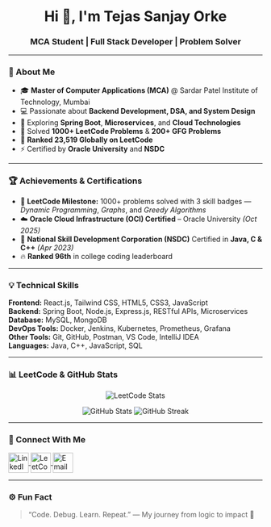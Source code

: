 <h1 align="center">Hi 👋, I'm Tejas Sanjay Orke</h1>
<h3 align="center">MCA Student | Full Stack Developer | Problem Solver</h3>

---

### 🧠 About Me
- 🎓 **Master of Computer Applications (MCA)** @ Sardar Patel Institute of Technology, Mumbai  
- 💻 Passionate about **Backend Development, DSA, and System Design**  
- 🚀 Exploring **Spring Boot**, **Microservices**, and **Cloud Technologies**  
- 🧩 Solved **1000+ LeetCode Problems** & **200+ GFG Problems**  
- 🥇 **Ranked 23,519 Globally on LeetCode**  
- ⚡ Certified by **Oracle University** and **NSDC**  

---

### 🏆 Achievements & Certifications
- 🏅 **LeetCode Milestone:** 1000+ problems solved with 3 skill badges — *Dynamic Programming*, *Graphs*, and *Greedy Algorithms*  
- ☁️ **Oracle Cloud Infrastructure (OCI) Certified** – Oracle University *(Oct 2025)*  
- 💼 **National Skill Development Corporation (NSDC)** Certified in **Java, C & C++** *(Apr 2023)*  
- 🔥 **Ranked 96th** in college coding leaderboard  

---

### 💡 Technical Skills

**Frontend:** React.js, Tailwind CSS, HTML5, CSS3, JavaScript  
**Backend:** Spring Boot, Node.js, Express.js, RESTful APIs, Microservices  
**Database:** MySQL, MongoDB  
**DevOps Tools:** Docker, Jenkins, Kubernetes, Prometheus, Grafana  
**Other Tools:** Git, GitHub, Postman, VS Code, IntelliJ IDEA  
**Languages:** Java, C++, JavaScript, SQL  

---

### 📊 LeetCode & GitHub Stats

<p align="center">
  <img src="https://leetcard.jacoblin.cool/tejasorke?theme=dark&ext=heatmap" alt="LeetCode Stats" />
</p>

<p align="center">
  <img src="https://github-readme-stats.vercel.app/api?username=TejasOrke&show_icons=true&theme=tokyonight" alt="GitHub Stats" />
  <img src="https://github-readme-streak-stats.herokuapp.com/?user=TejasOrke&theme=tokyonight" alt="GitHub Streak" />
</p>

---

### 💬 Connect With Me
<p align="left">
<a href="https://www.linkedin.com/in/tejas-orke" target="_blank">
  <img align="center" src="https://skillicons.dev/icons?i=linkedin" alt="LinkedIn" height="40" />
</a>
<a href="https://leetcode.com/tejasorke" target="_blank">
  <img align="center" src="https://skillicons.dev/icons?i=leetcode" alt="LeetCode" height="40" />
</a>
<a href="mailto:tejasorke@example.com">
  <img align="center" src="https://skillicons.dev/icons?i=gmail" alt="Email" height="40" />
</a>
</p>

---

### ⚙️ Fun Fact
> “Code. Debug. Learn. Repeat.” — My journey from logic to impact 🚀
